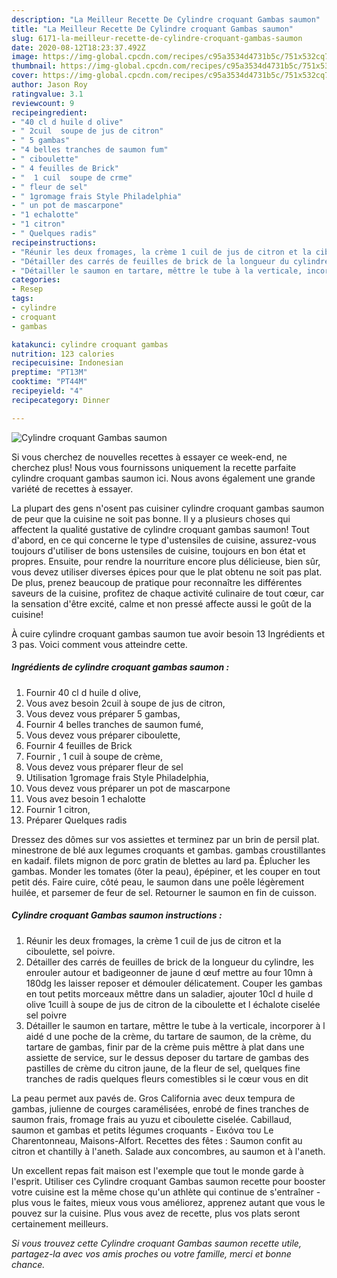 ```yaml
---
description: "La Meilleur Recette De Cylindre croquant Gambas saumon"
title: "La Meilleur Recette De Cylindre croquant Gambas saumon"
slug: 6171-la-meilleur-recette-de-cylindre-croquant-gambas-saumon
date: 2020-08-12T18:23:37.492Z
image: https://img-global.cpcdn.com/recipes/c95a3534d4731b5c/751x532cq70/cylindre-croquant-gambas-saumon-photo-principale-de-la-recette.jpg
thumbnail: https://img-global.cpcdn.com/recipes/c95a3534d4731b5c/751x532cq70/cylindre-croquant-gambas-saumon-photo-principale-de-la-recette.jpg
cover: https://img-global.cpcdn.com/recipes/c95a3534d4731b5c/751x532cq70/cylindre-croquant-gambas-saumon-photo-principale-de-la-recette.jpg
author: Jason Roy
ratingvalue: 3.1
reviewcount: 9
recipeingredient:
- "40 cl d huile d olive"
- " 2cuil  soupe de jus de citron"
- " 5 gambas"
- "4 belles tranches de saumon fum"
- " ciboulette"
- " 4 feuilles de Brick"
- "  1 cuil  soupe de crme"
- " fleur de sel"
- " 1gromage frais Style Philadelphia"
- " un pot de mascarpone"
- "1 echalotte"
- "1 citron"
- " Quelques radis"
recipeinstructions:
- "Réunir les deux fromages, la crème 1 cuil de jus de citron et la ciboulette, sel poivre."
- "Détailler des carrés de feuilles de brick de la longueur du cylindre, les enrouler autour et badigeonner de jaune d œuf mettre au four 10mn à 180dg les laisser reposer et démouler délicatement. Couper les gambas en tout petits morceaux mêttre dans un saladier, ajouter 10cl d huile d olive 1cuill à soupe de jus de citron de la ciboulette et l échalote ciselée sel poivre"
- "Détailler le saumon en tartare, mêttre le tube à la verticale, incorporer à l aidé d une poche de la crème, du tartare de saumon, de la crème, du tartare de gambas, finir par de la crème puis mêttre à plat dans une assiette de service, sur le dessus deposer du tartare de gambas des pastilles de crème du citron jaune, de la fleur de sel, quelques fine tranches de radis quelques fleurs comestibles si le cœur vous en dit"
categories:
- Resep
tags:
- cylindre
- croquant
- gambas

katakunci: cylindre croquant gambas 
nutrition: 123 calories
recipecuisine: Indonesian
preptime: "PT13M"
cooktime: "PT44M"
recipeyield: "4"
recipecategory: Dinner

---
```



![Cylindre croquant Gambas saumon](https://img-global.cpcdn.com/recipes/c95a3534d4731b5c/751x532cq70/cylindre-croquant-gambas-saumon-photo-principale-de-la-recette.jpg)

Si vous cherchez de nouvelles recettes à essayer ce week-end, ne cherchez plus! Nous vous fournissons uniquement la recette parfaite cylindre croquant gambas saumon ici. Nous avons également une grande variété de recettes à essayer.

La plupart des gens n'osent pas cuisiner cylindre croquant gambas saumon de peur que la cuisine ne soit pas bonne. Il y a plusieurs choses qui affectent la qualité gustative de cylindre croquant gambas saumon! Tout d'abord, en ce qui concerne le type d'ustensiles de cuisine, assurez-vous toujours d'utiliser de bons ustensiles de cuisine, toujours en bon état et propres. Ensuite, pour rendre la nourriture encore plus délicieuse, bien sûr, vous devez utiliser diverses épices pour que le plat obtenu ne soit pas plat. De plus, prenez beaucoup de pratique pour reconnaître les différentes saveurs de la cuisine, profitez de chaque activité culinaire de tout cœur, car la sensation d'être excité, calme et non pressé affecte aussi le goût de la cuisine!

<!--inarticleads1-->

À cuire cylindre croquant gambas saumon tue avoir besoin 13 Ingrédients et 3 pas. Voici comment vous atteindre cette.

##### Ingrédients de cylindre croquant gambas saumon :

1. Fournir 40 cl d huile d olive,
1. Vous avez besoin  2cuil à soupe de jus de citron,
1. Vous devez vous préparer  5 gambas,
1. Fournir 4 belles tranches de saumon fumé,
1. Vous devez vous préparer  ciboulette,
1. Fournir  4 feuilles de Brick
1. Fournir  , 1 cuil à soupe de crème,
1. Vous devez vous préparer  fleur de sel
1. Utilisation  1gromage frais Style Philadelphia,
1. Vous devez vous préparer  un pot de mascarpone
1. Vous avez besoin 1 echalotte
1. Fournir 1 citron,
1. Préparer  Quelques radis


Dressez des dômes sur vos assiettes et terminez par un brin de persil plat. minestrone de blé aux legumes croquants et gambas. gambas croustillantes en kadaif. filets mignon de porc gratin de blettes au lard pa. Éplucher les gambas. Monder les tomates (ôter la peau), épépiner, et les couper en tout petit dés. Faire cuire, côté peau, le saumon dans une poêle légèrement huilée, et parsemer de feur de sel. Retourner le saumon en fin de cuisson. 

<!--inarticleads2-->

##### Cylindre croquant Gambas saumon instructions :

1. Réunir les deux fromages, la crème 1 cuil de jus de citron et la ciboulette, sel poivre.
1. Détailler des carrés de feuilles de brick de la longueur du cylindre, les enrouler autour et badigeonner de jaune d œuf mettre au four 10mn à 180dg les laisser reposer et démouler délicatement. Couper les gambas en tout petits morceaux mêttre dans un saladier, ajouter 10cl d huile d olive 1cuill à soupe de jus de citron de la ciboulette et l échalote ciselée sel poivre
1. Détailler le saumon en tartare, mêttre le tube à la verticale, incorporer à l aidé d une poche de la crème, du tartare de saumon, de la crème, du tartare de gambas, finir par de la crème puis mêttre à plat dans une assiette de service, sur le dessus deposer du tartare de gambas des pastilles de crème du citron jaune, de la fleur de sel, quelques fine tranches de radis quelques fleurs comestibles si le cœur vous en dit


La peau permet aux pavés de. Gros California avec deux tempura de gambas, julienne de courges caramélisées, enrobé de fines tranches de saumon frais, fromage frais au yuzu et ciboulette ciselée. Cabillaud, saumon et gambas et petits légumes croquants - Εικόνα του Le Charentonneau, Maisons-Alfort. Recettes des fêtes : Saumon confit au citron et chantilly à l&#39;aneth. Salade aux concombres, au saumon et à l&#39;aneth. 

<!--inarticleads1-->

<p>
Un excellent repas fait maison est l'exemple que tout le monde garde à l'esprit. Utiliser ces Cylindre croquant Gambas saumon recette pour booster votre cuisine est la même chose qu'un athlète qui continue de s'entraîner - plus vous le faites, mieux vous vous améliorez, apprenez autant que vous le pouvez sur la cuisine. Plus vous avez de recette, plus vos plats seront certainement meilleurs.
</p>

<p>
<i>Si vous trouvez cette Cylindre croquant Gambas saumon recette utile, partagez-la avec vos amis proches ou votre famille, merci et bonne chance.</i>
</p>
